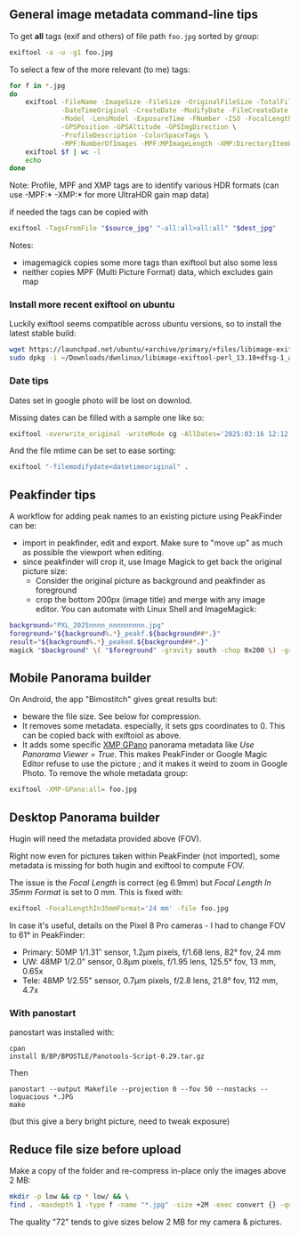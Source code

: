 ## General image metadata command-line tips

To get **all** tags (exif and others) of file path `foo.jpg` sorted by group:

```sh
exiftool -a -u -g1 foo.jpg
```

To select a few of the more relevant (to me) tags:

```sh
for f in *.jpg
do
    exiftool -FileName -ImageSize -FileSize -OriginalFileSize -TotalFileSize\
             -DateTimeOriginal -CreateDate -ModifyDate -FileCreateDate -FileModifyDate \
             -Model -LensModel -ExposureTime -FNumber -ISO -FocalLength -Aperture -composite:FieldOfView -Orientation \
             -GPSPosition -GPSAltitude -GPSImgDirection \
             -ProfileDescription -ColorSpaceTags \
             -MPF:NumberOfImages -MPF:MPImageLength -XMP:DirectoryItemLength -XMP:HdrPlusMakernote -file "$f"
    exiftool $f | wc -l
    echo
done
```

Note: Profile, MPF and XMP tags are to identify various HDR formats (can use -MPF:* -XMP:* for more UltraHDR gain map data)

if needed the tags can be copied with

```sh
exiftool -TagsFromFile "$source_jpg" "-all:all>all:all" "$dest_jpg"
```

Notes:

* imagemagick copies some more tags than exiftool but also some less
* neither copies MPF (Multi Picture Format) data, which excludes gain map

### Install more recent exiftool on ubuntu

Luckily exiftool seems compatible across ubuntu versions, so to install the latest stable build:

```sh
wget https://launchpad.net/ubuntu/+archive/primary/+files/libimage-exiftool-perl_13.10+dfsg-1_all.deb
sudo dpkg -i ~/Downloads/dwnlinux/libimage-exiftool-perl_13.10+dfsg-1_all.deb
```

### Date tips

Dates set in google photo will be lost on downlod.

Missing dates can be filled with a sample one like so:

```sh
exiftool -overwrite_original -writeMode cg -AllDates='2025:03:16 12:12:12' .
```

And the file mtime can be set to ease sorting:

```sh
exiftool "-filemodifydate<datetimeoriginal" .
```

## Peakfinder tips

A workflow for adding peak names to an existing picture using PeakFinder can be:

* import in peakfinder, edit and export. Make sure to "move up" as much as possible the viewport when editing.
* since peakfinder will crop it, use Image Magick to get back the original picture size:
  * Consider the original picture as background and peakfinder as foreground
  * crop the bottom 200px (image title) and merge with any image editor. You can automate with Linux Shell and ImageMagick:


```sh
background="PXL_2025nnnn_nnnnnnnnn.jpg"
foreground="${background%.*}_peakf.${background##*.}"
result="${background%.*}_peaked.${background##*.}"
magick "$background" \( "$foreground" -gravity south -chop 0x200 \) -gravity north -composite "$result"
```

## Mobile Panorama builder

On Android, the app "Bimostitch" gives great results but:

* beware the file size. See below for compression.
* It removes some metadata. especially, it sets gps coordinates to 0. This can be copied back with exiftoiol as above.
* It adds some specific [XMP GPano](https://developers.google.com/streetview/spherical-metadata) panorama metadata like *Use Panorama Viewer = True*. This makes PeakFinder or Google Magic Editor refuse to use the picture ; and it makes it weird to zoom in Google Photo. To remove the whole metadata group:

```sh
exiftool -XMP-GPano:all= foo.jpg
```

## Desktop Panorama builder

Hugin will need the metadata provided above (FOV).

Right now even for pictures taken within PeakFinder (not imported), some metadata is missing for both hugin and exiftool to compute FOV.

The issue is the *Focal Length* is correct (eg 6.9mm) but *Focal Length In 35mm Format* is set to 0 mm.
This is fixed with:

```sh
exiftool -FocalLengthIn35mmFormat='24 mm' -file foo.jpg
```

In case it's useful, details on the Pixel 8 Pro cameras - I had to change FOV to 61° in PeakFinder:

* Primary: 50MP 1/1.31″ sensor, 1.2μm pixels, f/1.68 lens, 82° fov, 24 mm
* UW:      48MP 1/2.0"  sensor, 0.8µm pixels, f/1.95 lens, 125.5° fov, 13 mm, 0.65x
* Tele:    48MP 1/2.55" sensor, 0.7µm pixels, f/2.8  lens, 21.8° fov, 112 mm, 4.7x

### With panostart

panostart was installed with:

```
cpan
install B/BP/BPOSTLE/Panotools-Script-0.29.tar.gz
```

Then

```
panostart --output Makefile --projection 0 --fov 50 --nostacks --loquacious *.JPG
make
```

(but this give a bery bright picture, need to tweak exposure)

## Reduce file size before upload

Make a copy of the folder and re-compress in-place only the images above 2 MB:

```sh
mkdir -p low && cp * low/ && \ 
find . -maxdepth 1 -type f -name "*.jpg" -size +2M -exec convert {} -quality 72 low/{} \;
```

The quality "72" tends to give sizes below 2 MB for my camera & pictures.
